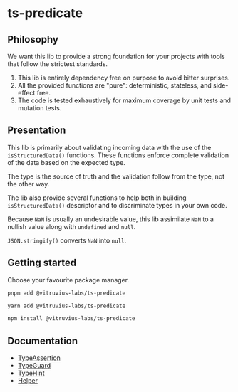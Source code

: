 # ts-predicate

## Philosophy

We want this lib to provide a strong foundation for your projects with tools that
follow the strictest standards.

1. This lib is entirely dependency free on purpose to avoid bitter surprises.
2. All the provided functions are "pure": deterministic, stateless, and side-effect free.
3. The code is tested exhaustively for maximum coverage by unit tests and mutation tests.

## Presentation

This lib is primarily about validating incoming data with the use
of the `isStructuredData()` functions. These functions enforce complete
validation of the data based on the expected type.

The type is the source of truth and the validation follow from the type, not the other way.

The lib also provide several functions to help both in building
`isStructuredData()` descriptor and to discriminate types in your own code.

Because `NaN` is usually an undesirable value, this lib assimilate `NaN` to a
nullish value along with `undefined` and `null`.

`JSON.stringify()` converts `NaN` into `null`.

## Getting started

Choose your favourite package manager.

```bash
pnpm add @vitruvius-labs/ts-predicate
```

```bash
yarn add @vitruvius-labs/ts-predicate
```

```bash
npm install @vitruvius-labs/ts-predicate
```

## Documentation

- [TypeAssertion](docs/TypeAssertion.md)
- [TypeGuard](docs/TypeGuard.md)
- [TypeHint](docs/TypeHint.md)
- [Helper](docs/Helper.md)

